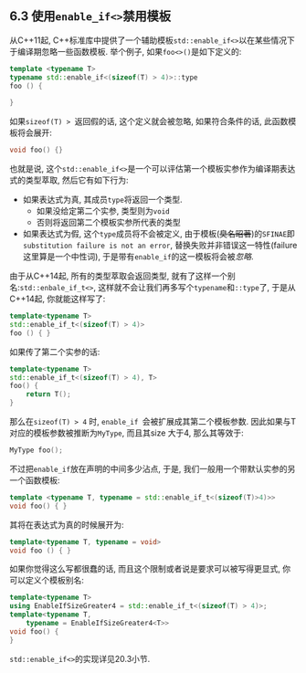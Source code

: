 ## 6.3 使用`enable_if<>`禁用模板

从C++11起, C++标准库中提供了一个辅助模板`std::enable_if<>`以在某些情况下于编译期忽略一些函数模板. 举个例子, 如果`foo<>()`是如下定义的:

```cpp
template <typename T>
typename std::enable_if<(sizeof(T) > 4)>::type 
foo () {
    
}
```

如果`sizeof(T) > `返回假的话, 这个定义就会被忽略, 如果符合条件的话, 此函数模板将会展开:

```cpp
void foo() {}
```

 也就是说, 这个`std::enable_if<>`是一个可以评估第一个模板实参作为编译期表达式的类型萃取, 然后它有如下行为:

- 如果表达式为真, 其成员`type`将返回一个类型. 
  - 如果没给定第二个实参, 类型则为`void`
  - 否则将返回第二个模板实参所代表的类型
- 如果表达式为假, 这个`type`成员将不会被定义, 由于模板(~~臭名昭著~~)的`SFINAE`即`substitution failure is not an error`, 替换失败并非错误这一特性(failure这里算是一个中性词), 于是带有`enable_if`的这一模板将会被*忽略*.

由于从C++14起, 所有的类型萃取会返回类型, 就有了这样一个别名:`std::enbale_if_t<>`, 这样就不会让我们再多写个`typename`和`::type`了, 于是从C++14起, 你就能这样写了:

```cpp
template<typename T>
std::enable_if_t<(sizeof(T) > 4)> 
foo () { }
```

如果传了第二个实参的话:

```cpp
template<typename T>
std::enable_if_t<(sizeof(T) > 4), T>
foo() {
	return T();
}
```

那么在`sizeof(T) > 4` 时, `enable_if `会被扩展成其第二个模板参数. 因此如果与T 对应的模板参数被推断为`MyType`, 而且其size 大于4, 那么其等效于:

```cpp
MyType foo();
```

不过把`enable_if`放在声明的中间多少沾点, 于是, 我们一般用一个带默认实参的另一个函数模板:

```cpp
template <typename T, typename = std::enable_if_t<(sizeof(T)>4)>>
void foo() { }
```

其将在表达式为真的时候展开为:

```cpp
template<typename T, typename = void>
void foo () { }
```

如果你觉得这么写都很蠢的话, 而且这个限制或者说是要求可以被写得更显式, 你可以定义个模板别名:

```cpp
template<typename T>
using EnableIfSizeGreater4 = std::enable_if_t<(sizeof(T) > 4)>;
template<typename T,
	typename = EnableIfSizeGreater4<T>>
void foo() {
}
```

`std::enable_if<>`的实现详见20.3小节.